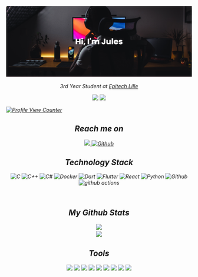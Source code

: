 <img src="https://github.com/Jules-gitclerc/Jules-gitclerc/blob/main/banner.png" />

<p align="center"><em>3rd Year Student at <a href="https://www.epitech.eu/fr/ecole-informatique-lille/">Epitech Lille</a></p>

<p align="center">
  <img src="https://badges.pufler.dev/repos/jules-gitclerc"/>
  <img src="https://badges.pufler.dev/commits/monthly/jules-gitclerc"/>
</p>

[![Profile View Counter](https://komarev.com/ghpvc/?username=jules-gitclerc)](https://github.com/jules-gitclerc)
  
<h2 align="center">Reach me on</h2>

<p align="center">
  <a href="https://www.linkedin.com/in/jules-clerc/">
    <img src="https://img.shields.io/badge/-Linkedin-blue?style=for-the-badge&logo=Linkedin&logoColor=white&link=https://www.linkedin.com/in/ritik-rawal-698a18142/"/>
  </a>
  <a href="https://github.com/Jules-gitclerc" target="_blank">
    <img alt="Github" src="https://img.shields.io/badge/GitHub-%2312100E.svg?&style=for-the-badge&logo=Github&logoColor=white" />
  </a>
</p>

<h2 align="center">Technology Stack</h2>

<p align="center">
  <img alt="C" src="https://img.shields.io/badge/C-00599C?style=for-the-badge&logo=c&logoColor=white"/>
  <img alt="C++" src="https://img.shields.io/badge/C%2B%2B-00599C?style=for-the-badge&logo=c%2B%2B&logoColor=white"/>
  <img alt="C#" src="https://img.shields.io/badge/C%23-239120?style=for-the-badge&logo=c-sharp&logoColor=white"/>
  <img alt="Docker" src="https://img.shields.io/badge/-Docker-46a2f1?style=for-the-badge&logo=docker&logoColor=white" />
  <img alt="Dart" src="https://img.shields.io/badge/Dart-0175C2?style=for-the-badge&logo=dart&logoColor=white"/>
  <img alt="Flutter" src="https://img.shields.io/badge/Flutter-02569B?style=for-the-badge&logo=flutter&logoColor=white"/>
  <img alt="React" src="https://img.shields.io/badge/React-20232A?style=for-the-badge&logo=react&logoColor=61DAFB"/>
  <img alt="Python" src="https://img.shields.io/badge/Python-3776AB?style=for-the-badge&logo=python&logoColor=white"/>
  <img alt="Github" src="https://img.shields.io/badge/GitHub-100000?style=for-the-badge&logo=github&logoColor=white"/>
  <img alt="github actions" src="https://img.shields.io/badge/-Github_Actions-2088FF?style=for-the-badge&logo=github-actions&logoColor=white"/>
</p>
  
<br>

  <h2 align="center">My Github Stats</h2>
  
<p align= "center">
  <img src = "https://github-readme-stats.vercel.app/api?username=jules-gitclerc&show_icons=true&theme=radical&line_height=27">
  <br>
  <img src = "https://github-readme-stats.vercel.app/api/top-langs/?username=jules-gitclerc&hide=html,css,java,shaderlab,kotlin,hlsl&theme=radical">
</p>
  
  <h2 align="center">Tools</h2>

  <p align="center">
    <img src="https://img.shields.io/badge/Android%20Studio-3DDC84.svg?style=for-the-badge&logo=android-studio&logoColor=white"/>
    <img src="https://img.shields.io/badge/CLion-black?style=for-the-badge&logo=clion&logoColor=white"/>
    <img src="https://img.shields.io/badge/pycharm-143?style=for-the-badge&logo=pycharm&logoColor=black&color=black&labelColor=green"/>
    <img src="https://img.shields.io/badge/Visual%20Studio%20Code-0078d7.svg?style=for-the-badge&logo=visual-studio-code&logoColor=white"/>
    <img src="https://img.shields.io/badge/webstorm-143?style=for-the-badge&logo=webstorm&logoColor=white&color=black"/>
    <img src="https://img.shields.io/badge/Xcode-007ACC?style=for-the-badge&logo=Xcode&logoColor=white"/>
    <img src="https://img.shields.io/badge/mac%20os-000000?style=for-the-badge&logo=macos&logoColor=F0F0F0"/>
    <img src="https://img.shields.io/badge/Canva-%2300C4CC.svg?style=for-the-badge&logo=Canva&logoColor=white"/>
    <img src="https://img.shields.io/badge/Trello-%23026AA7.svg?style=for-the-badge&logo=Trello&logoColor=white"/>
  </p>
